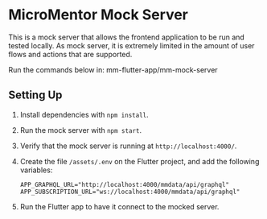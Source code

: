 # MicroMentor Mock Server

This is a mock server that allows the frontend application to be run and tested locally.
As mock server, it is extremely limited in the amount of user flows and actions that
are supported.

Run the commands below in: mm-flutter-app/mm-mock-server

## Setting Up

1. Install dependencies with `npm install`.
2. Run the mock server with `npm start`.
3. Verify that the mock server is running at `http://localhost:4000/`.
4. Create the file `/assets/.env` on the Flutter project, and add the following variables:

    ```
    APP_GRAPHQL_URL="http://localhost:4000/mmdata/api/graphql"
    APP_SUBSCRIPTION_URL="ws://localhost:4000/mmdata/api/graphql"
    ```
5. Run the Flutter app to have it connect to the mocked server.